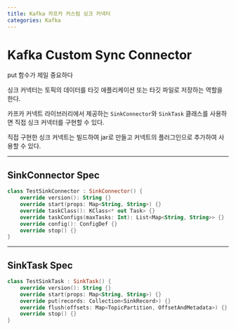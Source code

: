 ```yaml
---
title: Kafka 카프카 커스텀 싱크 커넥터
categories: Kafka
---
```


# Kafka Custom Sync Connector

put 함수가 제일 중요하다

싱크 커넥터는 토픽의 데이터를 타깃 애플리케이션 또는 타깃 파일로 저장하는 역할을 한다.

카프카 커넥트 라이브러리에서 제공하는 `SinkConnector`와 `SinkTask` 클래스를 사용하면 직접 싱크 커넥터를 구현할 수 있다.

직접 구현한 싱크 커넥트는 빌드하여 jar로 만들고 커넥트의 플러그인으로 추가하여 사용할 수 있다.

---

## SinkConnector Spec

```kotlin
class TestSinkConnector : SinkConnector() {
	override version(): String {}
	override start(props: Map<String, String>) {}
	override taskClass(): KClass<* out Task> {}
	override taskConfigs(maxTasks: Int): List<Map<String, String>> {}
	override config(): ConfigDef {}
	override stop() {}
}
```

---

## SinkTask Spec

```kotlin
class TestSinkTask : SinkTask() {
	override version(): String {}
	override start(props: Map<String, String>) {}
	override put(records: Collection<SinkRecord>) {}
	override flush(offsets: Map<TopicPartition, OffsetAndMetadata>) {}
	override stop() {}
}
```